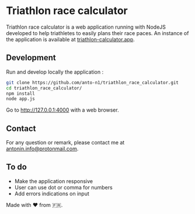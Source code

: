 # Triathlon race calculator

Triathlon race calculator is a web application running with NodeJS developed to help triathletes to easily plans their race paces.
An instance of the application is available at [triathlon-calculator.app](https://triathlon-calculator.app).

## Development

Run and develop locally the application :

```bash
git clone https://github.com/anto-n1/triathlon_race_calculator.git
cd triathlon_race_calculator/
npm install
node app.js
```

Go to http://127.0.0.1:4000 with a web browser.

## Contact

For any question or remark, please contact me at antonin.info@protonmail.com.

## To do

* Make the application responsive
* User can use dot or comma for numbers
* Add errors indications on input

Made with :heart: from :fr:.
